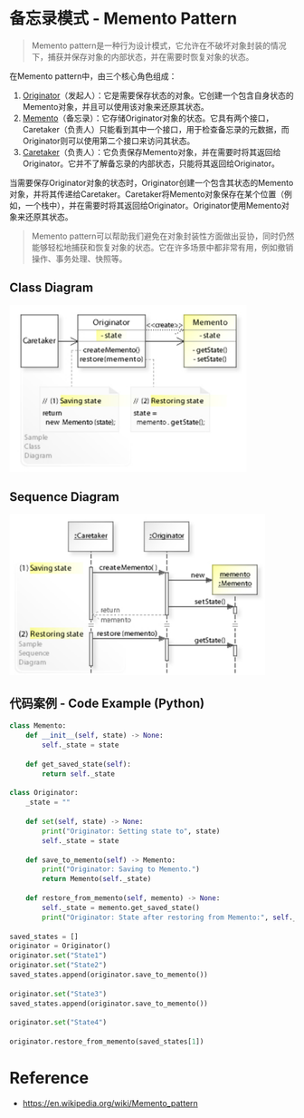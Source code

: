 # 备忘录模式 - Memento Pattern

>   Memento pattern是一种行为设计模式，它允许在不破坏对象封装的情况下，捕获并保存对象的内部状态，并在需要时恢复对象的状态。

在Memento pattern中，由三个核心角色组成：

1.  <u>Originator</u>（发起人）：它是需要保存状态的对象。它创建一个包含自身状态的Memento对象，并且可以使用该对象来还原其状态。
2.  <u>Memento</u>（备忘录）：它存储Originator对象的状态。它具有两个接口，Caretaker（负责人）只能看到其中一个接口，用于检查备忘录的元数据，而Originator则可以使用第二个接口来访问其状态。
3.  <u>Caretaker</u>（负责人）：它负责保存Memento对象，并在需要时将其返回给Originator。它并不了解备忘录的内部状态，只能将其返回给Originator。

当需要保存Originator对象的状态时，Originator创建一个包含其状态的Memento对象，并将其传递给Caretaker。Caretaker将Memento对象保存在某个位置（例如，一个栈中），并在需要时将其返回给Originator。Originator使用Memento对象来还原其状态。

>   Memento pattern可以帮助我们避免在对象封装性方面做出妥协，同时仍然能够轻松地捕获和恢复对象的状态。它在许多场景中都非常有用，例如撤销操作、事务处理、快照等。

## Class Diagram

<img src=".images/image-20230228122912184.png" alt="image-20230228122912184" style="zoom:67%;" />

## Sequence Diagram

<img src=".images/image-20230228122922566.png" alt="image-20230228122922566" style="zoom:67%;" />

## 代码案例 - Code Example (Python)

```python
class Memento:
    def __init__(self, state) -> None:
        self._state = state

    def get_saved_state(self):
        return self._state

class Originator:
    _state = ""

    def set(self, state) -> None:
        print("Originator: Setting state to", state)
        self._state = state

    def save_to_memento(self) -> Memento:
        print("Originator: Saving to Memento.")
        return Memento(self._state)

    def restore_from_memento(self, memento) -> None:
        self._state = memento.get_saved_state()
        print("Originator: State after restoring from Memento:", self._state)

saved_states = []
originator = Originator()
originator.set("State1")
originator.set("State2")
saved_states.append(originator.save_to_memento())

originator.set("State3")
saved_states.append(originator.save_to_memento())

originator.set("State4")

originator.restore_from_memento(saved_states[1])
```

# Reference

*   https://en.wikipedia.org/wiki/Memento_pattern